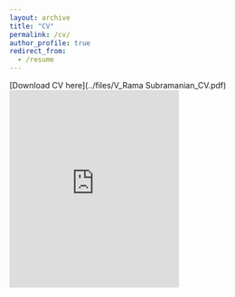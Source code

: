 ```yaml
---
layout: archive
title: "CV"
permalink: /cv/
author_profile: true
redirect_from:
  - /resume
---
```


[Download CV here](../files/V_Rama Subramanian_CV.pdf)
<embed src="https://subramanye.github.io/files/V_Rama Subramanian_CV.pdf" type="application/pdf" height="350"/>

